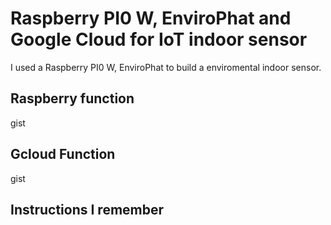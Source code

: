 # Raspberry PI0 W, EnviroPhat and Google Cloud for IoT indoor sensor

I used a Raspberry PI0 W, EnviroPhat to build a enviromental indoor sensor.

## Raspberry function

gist

## Gcloud Function

gist

## Instructions I remember
